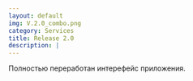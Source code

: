 ```yaml
---
layout: default
img: V.2.0_combo.png
category: Services
title: Release 2.0
description: |
---
```

Полностью переработан интерефейс приложения.
